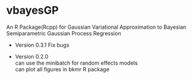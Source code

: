 # vbayesGP
An R Package(Rcpp) for Gaussian Variational Approximation to Bayesian Semiparametric Gaussian Process Regression

- Version 0.3.1
Fix bugs

- Version 0.2.0  
can use the minibatch for random effects models  
can plot all figures in bkmr R package


